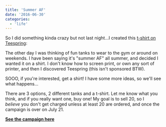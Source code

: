 ```yaml
---
title: 'Summer AF'
date: '2016-06-30'
categories:
  - 'life'
---
```


So I did something kinda crazy but not last night...I created this [t-shirt on Teespring](https://teespring.com/summer-af#pid=95&cid=2261&sid=front):

The other day I was thinking of fun tanks to wear to the gym or around on weekends. I have been saying it's "summer AF" all summer, and decided I wanted it on a shirt. I don't know how to screen print, or own any sort of printer, and then I discovered Teespring (this isn't sponsored BTW).

SOOO, if you're interested, get a shirt! I have some more ideas, so we'll see what happens...

There are 3 options, 2 different tanks and a t-shirt. Let me know what you think, and if you really want one, buy one! My goal is to sell 20, so I *believe* you don't get charged unless at least 20 are ordered, and once the campaign is over on July 21.

[**See the campaign here**](https://teespring.com/summer-af)
